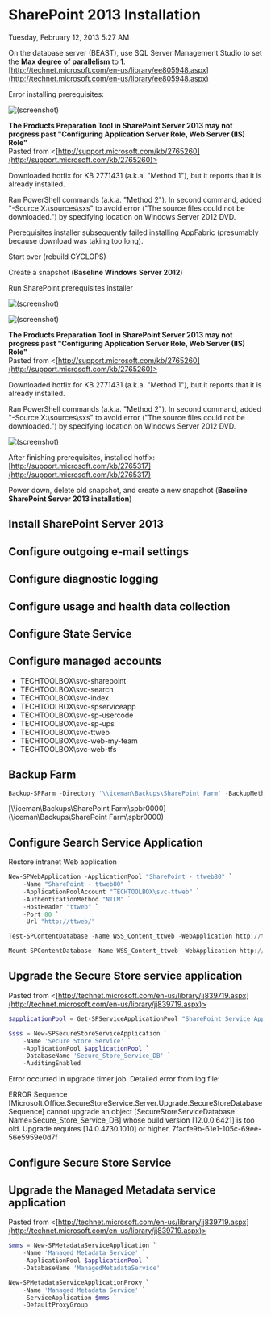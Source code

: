 ﻿# SharePoint 2013 Installation

Tuesday, February 12, 2013
5:27 AM

On the database server (BEAST), use SQL Server Management Studio to set the **Max degree of parallelism** to **1**.\
[http://technet.microsoft.com/en-us/library/ee805948.aspx](http://technet.microsoft.com/en-us/library/ee805948.aspx)

Error installing prerequisites:

![(screenshot)](https://assets.technologytoolbox.com/screenshots/6D/202844998C8769428243C74313AF666DDF78066D.png)

**The Products Preparation Tool in SharePoint Server 2013 may not progress past "Configuring Application Server Role, Web Server (IIS) Role"**\
Pasted from <[http://support.microsoft.com/kb/2765260](http://support.microsoft.com/kb/2765260)>

Downloaded hotfix for KB 2771431 (a.k.a. "Method 1"), but it reports that it is already installed.

Ran PowerShell commands (a.k.a. "Method 2"). In second command, added "-Source X:\\sources\\sxs" to avoid error ("The source files could not be downloaded.") by specifying location on Windows Server 2012 DVD.

Prerequisites installer subsequently failed installing AppFabric (presumably because download was taking too long).

Start over (rebuild CYCLOPS)

Create a snapshot (**Baseline Windows Server 2012**)

Run SharePoint prerequisites installer

![(screenshot)](https://assets.technologytoolbox.com/screenshots/1C/AA516D612A204F26C2DB6BD760A611367A0FF41C.png)

![(screenshot)](https://assets.technologytoolbox.com/screenshots/E5/92B21F4340418DE4DBBE08EA6503B651E9A046E5.png)

**The Products Preparation Tool in SharePoint Server 2013 may not progress past "Configuring Application Server Role, Web Server (IIS) Role"**\
Pasted from <[http://support.microsoft.com/kb/2765260](http://support.microsoft.com/kb/2765260)>

Downloaded hotfix for KB 2771431 (a.k.a. "Method 1"), but it reports that it is already installed.

Ran PowerShell commands (a.k.a. "Method 2"). In second command, added "-Source X:\\sources\\sxs" to avoid error ("The source files could not be downloaded.") by specifying location on Windows Server 2012 DVD.

![(screenshot)](https://assets.technologytoolbox.com/screenshots/65/75F1C522F9F3D003ED105E7576310B9A31550A65.png)

After finishing prerequisites, installed hotfix:\
[http://support.microsoft.com/kb/2765317](http://support.microsoft.com/kb/2765317)

Power down, delete old snapshot, and create a new snapshot (**Baseline SharePoint Server 2013 installation**)

## Install SharePoint Server 2013

## Configure outgoing e-mail settings

## Configure diagnostic logging

## Configure usage and health data collection

## Configure State Service

## Configure managed accounts

- TECHTOOLBOX\\svc-sharepoint
- TECHTOOLBOX\\svc-search
- TECHTOOLBOX\\svc-index
- TECHTOOLBOX\\svc-spserviceapp
- TECHTOOLBOX\\svc-sp-usercode
- TECHTOOLBOX\\svc-sp-ups
- TECHTOOLBOX\\svc-ttweb
- TECHTOOLBOX\\svc-web-my-team
- TECHTOOLBOX\\svc-web-tfs

## Backup Farm

```PowerShell
Backup-SPFarm -Directory '\\iceman\Backups\SharePoint Farm' -BackupMethod Full
```

[\\\\iceman\\Backups\\SharePoint Farm\\spbr0000](\\iceman\Backups\SharePoint Farm\spbr0000)

## Configure Search Service Application

Restore intranet Web application

```PowerShell
New-SPWebApplication -ApplicationPool "SharePoint - ttweb80" `
    -Name "SharePoint - ttweb80" `
    -ApplicationPoolAccount "TECHTOOLBOX\svc-ttweb" `
    -AuthenticationMethod "NTLM" `
    -HostHeader "ttweb" `
    -Port 80 `
    -Url "http://ttweb/"

Test-SPContentDatabase -Name WSS_Content_ttweb -WebApplication http://ttweb

Mount-SPContentDatabase -Name WSS_Content_ttweb -WebApplication http://ttweb
```

## Upgrade the Secure Store service application

Pasted from <[http://technet.microsoft.com/en-us/library/jj839719.aspx](http://technet.microsoft.com/en-us/library/jj839719.aspx)>

```PowerShell
$applicationPool = Get-SPServiceApplicationPool "SharePoint Service Applications"

$sss = New-SPSecureStoreServiceApplication `
    -Name 'Secure Store Service' `
    -ApplicationPool $applicationPool `
    -DatabaseName 'Secure_Store_Service_DB' `
    -AuditingEnabled
```

Error occurred in upgrade timer job. Detailed error from log file:

ERROR Sequence [Microsoft.Office.SecureStoreService.Server.Upgrade.SecureStoreDatabaseSequence] cannot upgrade an object [SecureStoreServiceDatabase Name=Secure_Store_Service_DB] whose build version [12.0.0.6421] is too old. Upgrade requires [14.0.4730.1010] or higher. 7facfe9b-61e1-105c-69ee-56e5959e0d7f

## Configure Secure Store Service

## Upgrade the Managed Metadata service application

Pasted from <[http://technet.microsoft.com/en-us/library/jj839719.aspx](http://technet.microsoft.com/en-us/library/jj839719.aspx)>

```PowerShell
$mms = New-SPMetadataServiceApplication `
    -Name 'Managed Metadata Service' `
    -ApplicationPool $applicationPool `
    -DatabaseName 'ManagedMetadataService'

New-SPMetadataServiceApplicationProxy `
    -Name 'Managed Metadata Service' `
    -ServiceApplication $mms `
    -DefaultProxyGroup
```
